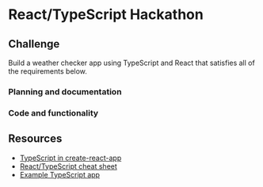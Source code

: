 # React/TypeScript Hackathon

## Challenge

Build a weather checker app using TypeScript and React that satisfies all of the requirements below.

### Planning and documentation


### Code and functionality


## Resources

- [TypeScript in create-react-app](https://create-react-app.dev/docs/adding-typescript/)
- [React/TypeScript cheat sheet](https://github.com/typescript-cheatsheets/react#reacttypescript-cheatsheets)
- [Example TypeScript app](https://github.com/JoselynDRF/react-redux-typescript-todolist)
